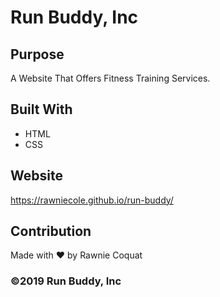 # Run Buddy, Inc

## Purpose
A Website That Offers Fitness Training Services.

## Built With
* HTML
* CSS

## Website
https://rawniecole.github.io/run-buddy/

## Contribution
Made with ❤️ by Rawnie Coquat

### ©️2019 Run Buddy, Inc
